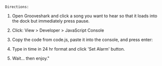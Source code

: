  <html>
  <head></head>
  <body>

  	Directions:

1.	Open Grooveshark and click a song you want to hear so that it loads into the dock but immediately press pause.

2.	Click: View > Developer > JavaScript Console

3.	Copy the code from code.js, paste it into the console, and press enter:

4.	Type in time in 24 hr format and click 'Set Alarm' button.

5.	Wait... then enjoy."

</body>
 </html>